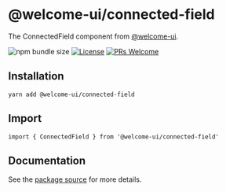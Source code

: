 # @welcome-ui/connected-field

The ConnectedField component from [@welcome-ui](http://welcome-ui.com).

![npm bundle size](https://img.shields.io/bundlephobia/minzip/@welcome-ui/connected-field) [![License](https://img.shields.io/npm/l/welcome-ui.svg)](https://github.com/WTTJ/welcome-ui/blob/master/LICENSE) [![PRs Welcome](https://img.shields.io/badge/PRs-welcome-mediumspringgreen.svg)](ttps://github.com/WTTJ/welcome-ui/blob/master/CONTRIBUTING.md)

## Installation

    yarn add @welcome-ui/connected-field

## Import

    import { ConnectedField } from '@welcome-ui/connected-field'

## Documentation

See the [package source](https://github.com/WTTJ/welcome-ui/tree/master/packages/ConnectedField) for more details.
